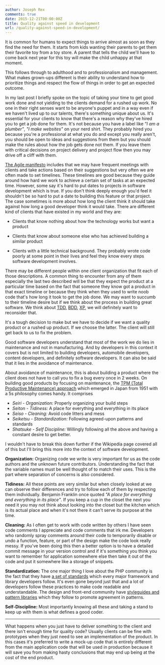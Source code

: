 ```yaml
---
author: Joseph Rex
comments: true
date: 2015-12-21T00:00:00Z
title: Quality against speed in development
url: /quality-against-speed-in-development/
---
```


It is common for humans to expect things to arrive almost as soon as they find the need for them. It starts from kids wanting their parents to get them their favorite toy from a toy store. A parent that tells the child we'll have to come back next year for this toy will make the child unhappy at that moment.
<!--more-->

This follows through to adulthood and to professionalism and management. What makes grown-ups different is their ability to understand how to prioritize things and respect the flow of things in order to get an expected outcome.

In my last post I briefly spoke on the topic of taking your time to get good work done and not yielding to the clients demand for a rushed up work. No one in their right senses want to be anyone's puppet and in a way even if we haven't lived up to our talents, there's something unique about us. It's essential for your clients to know that there's a reason why they've hired you to get a job done for them. It's not because you have a label like *"I am a plumber"*, *"I make websites"* on your nerd shirt. They probably hired you because you're a professional at what you do and except you really aren't, you should be open to ideas and suggestions from them but you should make the rules about how the job gets done not them. If you leave them with critical decisions on project delivery and project flow then you may drive off a cliff with them.

[The Agile manifesto][1] includes that we may have frequent meetings with clients and take actions based on their suggestions but very often we are often made to set timelines. These timelines are good because they guide around how hard we work to achieve a certain set of tasks at an expected time. However, some say it's hard to put dates to projects in software development which is true. If you don't think deeply enough you'd feel it shouldn't be so hard to put a date to building this feature or that project. The case sometimes is more about how long the client think it should take against how long a good developer think it would take. There are different kind of clients that have existed in my world and they are:

* Clients that know nothing about how the technology works but want a product

* Clients that know about someone else who has achieved building a similar product

* Clients with a little technical background. They probably wrote code poorly at some point in their lives and feel they know every steps software development involves.

There may be different people within one client organization that fit each of those descriptions. A common thing to encounter from any of them especially the last two described will be that they expect the product at a particular time based on the fact that someone they know got a product in that exact timeline or because they think when they used to write noob code that's how long it took to get the job done. We may want to succumb to their timeline desire but if we think about the process in building great software. We think about [TDD][5], [BDD][6], [XP][7], we will definitely want to reconsider that.

It's a tough decision to make but we have to decide if we want a quality product or a rushed up product. If we choose the latter. The client will still get back to us to fix the problem.

Good software developers understand that most of the work we do lies in maintenance and not in manufacturing. And by developers in this context it covers but is not limited to building developers, automobile developers, content developers, and definitely software developers. It can also be said that it lies in the avoidance of maintenance.

About avoidance of maintenance, this is about building a product where the client does not have to call you to fix a bug every once in 2 weeks. On building good products by focusing on maintenance, the [TPM (Total Productive Maintenance) approach][2] which emerged in Japan from 1951 with a 5s philosophy comes handy. It comprises

* *Seiri - Organization:* Properly organizing your build steps
* *Seiton - Tidiness:* A place for everything and everything in its place
* *Seiso - Cleaning:* Avoid code litters and mess
* *Seiketsu - Standardization:* Following agreed-upon patterns and standards
* *Shatsuke - Self Discipline:* Willingly following all the above and having a constant desire to get better.

I wouldn't have to break this down further if the Wikipedia page covered all of this but I'll bring this more into the context of software development.

**Organization:** Organizing code we write is very important for us as the code authors and the unknown future contributors. Understanding the fact that the variable names must be well thought of to match their uses. This is the part where separation of concerns is also considered.

**Tidiness:** All these points are very similar but when closely looked at we can observe their differences and try to follow each of them by respecting them individually. Benjamin Franklin once quoted *"A place for everything and everything in its place"*. If you keep a cup in the closet the next you need it you may not think about looking into the closet but the kitchen which is its actual place and when it's not there it can't serve its purpose at the time.

**Cleaning:** As I often get to work with code written by others I have seen code comments I appreciate and code comments that irk me. Developers who randomly spray comments around their code to temporarily disable or undo a function, feature, or part of the design make the code look really messy. If you've been doing this then a better option is to have a detailed commit message in your version control and if it's something you think you want to remember for application somewhere else then take it out of the code and put it somewhere like a storage of snippets.

**Standardization:** The one major thing I love about the PHP community is the fact that they have [a set of standards][3] which every major framework and library developers follow. It's even gone beyond just that and a lot of developers follow these practices to make code readable and understandable. The design and front-end community have [styleguides and pattern libraries][4] which they follow to promote agreement in patterns.

**Self-Discipline:** Most importantly knowing all these and taking a stand to keep up with them is what defines a good coder.

<hr> 

What happens when you just have to deliver something to the client and there isn't enough time for quality code? Usually clients can be fine with prototypes when they just need to see an implementation of the product. In this cases it's preferred to write a mock-up code that is entirely different from the main application code that will be used in production because it will save you from making hasty conclusions that may end up being at the cost of the end product.

[1]: https://en.wikipedia.org/Agile_methodology
[2]: https://en.wikipedia.org/wiki/Total_productive_maintenance
[3]: http://www.php-fig.org/
[4]: http://alistapart.com/article/creating-style-guides
[5]: https://en.wikipedia.org/wiki/Test-driven_development
[6]: https://en.wikipedia.org/wiki/Behavior-driven_development
[7]: https://en.wikipedia.org/wiki/Extreme_programming
[8]: https://en.wikipedia.org/wiki/Jim_Coplien
